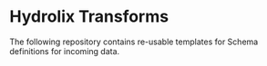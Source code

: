 # Hydrolix Transforms
The following repository contains re-usable templates for Schema definitions for incoming data.
